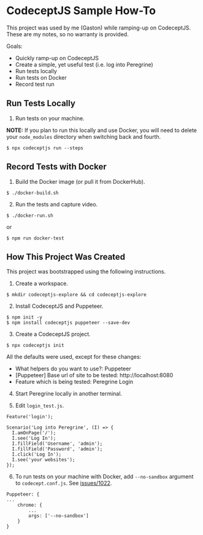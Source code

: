 # CodeceptJS Sample How-To

This project was used by me (Gaston) while ramping-up on CodeceptJS.
These are my notes, so no warranty is provided.

Goals:
* Quickly ramp-up on CodeceptJS
* Create a simple, yet useful test (i.e. log into Peregrine)
* Run tests locally
* Run tests on Docker
* Record test run 


## Run Tests Locally

1. Run tests on your machine.

**NOTE:** If you plan to run this locally and use Docker, you will need to delete your
`node_modules` directory when switching back and fourth.

```
$ npx codeceptjs run --steps
```

## Record Tests with Docker

1. Build the Docker image (or pull it from DockerHub).

```
$ ./docker-build.sh
```

2. Run the tests and capture video.

```
$ ./docker-run.sh
```

or


```
$ npm run docker-test
```


## How This Project Was Created

This project was bootstrapped using the following instructions.

1. Create a workspace.

```
$ mkdir codeceptjs-explore && cd codeceptjs-explore
```

2. Install CodeceptJS and Puppeteer.

```
$ npm init -y
$ npm install codeceptjs puppeteer --save-dev
```

3. Create a CodeceptJS project.

```
$ npx codeceptjs init
```

All the defaults were used, except for these changes:

* What helpers do you want to use?: Puppeteer
* [Puppeteer] Base url of site to be tested: http://localhost:8080
* Feature which is being tested: Peregrine Login

4. Start Peregrine locally in another terminal.

5. Edit `login_test.js`. 

```
Feature('login');
  
Scenario('Log into Peregrine', (I) => {
  I.amOnPage('/');
  I.see('Log In');
  I.fillField('Username', 'admin');
  I.fillField('Password', 'admin');
  I.click('Log In');
  I.see('your websites');
});
```

6. To run tests on your machine with Docker, add `--no-sandbox` argument to `codecept.conf.js`. See [issues/1022](https://github.com/codecept-js/CodeceptJS/issues/1022).

```
Puppeteer: {
...
    chrome: {
        ...
        args: ['--no-sandbox']
    }
}
```
